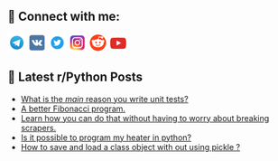## 🔎 Connect with me:
[<img src="https://github.com/bullbesh/bullbesh/blob/main/images/Telegram.png" width="32" height="32" />](https://t.me/bullbesh)
[<img src="https://github.com/bullbesh/bullbesh/blob/main/images/VK.png" width="32" height="32" />](https://vk.com/bullbesh)
[<img src="https://github.com/bullbesh/bullbesh/blob/main/images/Twitter.png" width="32" height="32" />](https://twitter.com/bullbesh1)
[<img src="https://github.com/bullbesh/bullbesh/blob/main/images/Instagram.png" width="32" height="32" />](https://www.instagram.com/bullbesh)
[<img src="https://github.com/bullbesh/bullbesh/blob/main/images/Reddit.png" width="32" height="32" />](https://www.reddit.com/user/bullbesh)
[<img src="https://github.com/bullbesh/bullbesh/blob/main/images/YouTube.png" width="32" height="32" />](https://www.youtube.com/channel/UCtfjRs6uzgq5mfm8S06WTcg)

## 📕 Latest r/Python Posts
<!-- BLOG-POST-LIST:START -->
- [What is the *main* reason you write unit tests?](https://www.reddit.com/r/Python/comments/ys9gsc/what_is_the_main_reason_you_write_unit_tests/)
- [A better Fibonacci program.](https://www.reddit.com/r/Python/comments/ys9d6z/a_better_fibonacci_program/)
- [Learn how you can do that without having to worry about breaking scrapers.](https://www.reddit.com/r/Python/comments/ys7ogn/learn_how_you_can_do_that_without_having_to_worry/)
- [Is it possible to program my heater in python?](https://www.reddit.com/r/Python/comments/ys56uy/is_it_possible_to_program_my_heater_in_python/)
- [How to save and load a class object with out using pickle ?](https://www.reddit.com/r/Python/comments/ys4o36/how_to_save_and_load_a_class_object_with_out/)
<!-- BLOG-POST-LIST:END -->
